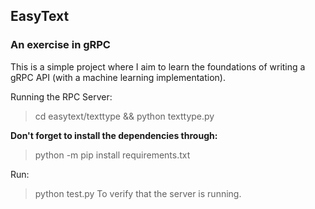 ## EasyText
### An exercise in gRPC

This is a simple project where I aim to learn the foundations of writing a gRPC API (with a machine learning implementation).

Running the RPC Server:
> cd easytext/texttype && python texttype.py

**Don't forget to install the dependencies through:**
> python -m pip install requirements.txt

Run:
> python test.py
To verify that the server is running.